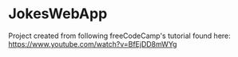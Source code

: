 # JokesWebApp
Project created from following freeCodeCamp's tutorial found here:
https://www.youtube.com/watch?v=BfEjDD8mWYg 
